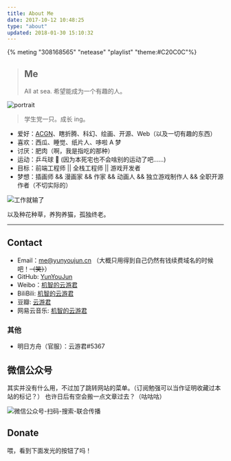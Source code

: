 ```yaml
---
title: About Me
date: 2017-10-12 10:48:25
type: "about"
updated: 2018-01-30 15:10:32
---
```


{% meting "308168565" "netease" "playlist" "theme:#C20C0C"%}

> ## Me
>
> All at sea.
> 希望能成为一个有趣的人。

<div class="text-center">
  <div class="site-author-avatar">
    <img src="https://www.yunyoujun.cn/images/avatar.jpg" alt="portrait" title="ID : 云游君">
  </div>
</div>

> 学生党一只。成长 ing。

- 爱好：[ACGN](https://baike.baidu.com/item/ACGN)、瞎折腾、科幻、绘画、开源、Web（以及一切有趣的东西）
- 喜欢：西瓜、睡觉、纸片人、哆啦 A 梦
- 讨厌：肥肉（啊，我是指吃的那种）
- 运动：乒乓球 🏓 (因为本死宅也不会啥别的运动了吧……)
- 目标：前端工程师 || 全栈工程师 || 游戏开发者
- 梦想：插画师 && 漫画家 && 作家 && 动画人 && 独立游戏制作人 && 全职开源作者（不切实际的）

![工作就输了](https://cdn.jsdelivr.net/gh/YunYouJun/cdn/img/meme/no-work.jpg)

以及种花种草，养狗养猫，孤独终老。

---

## Contact

- Email：<me@yunyoujun.cn> （大概只用得到自己仍然有钱续费域名的时候吧！~~（笑）~~）
- GitHub: [YunYouJun](https://github.com/YunYouJun)
- Weibo：[机智的云游君](https://weibo.com/jizhideyunyoujun)
- BiliBili: [机智的云游君](https://space.bilibili.com/1579790)
- 豆瓣: [云游君](https://www.douban.com/people/yunyoujun/)
- 网易云音乐: [机智的云游君](http://music.163.com/#/user/home?id=247102977)

<!-- - Bangumi: [云游君](http://bangumi.tv/user/yunyoujun) -->

### 其他

- 明日方舟（官服）：云游君#5367

## 微信公众号

其实并没有什么用，不过加了跳转网站的菜单。（订阅勉强可以当作证明收藏过本站的标记？）
也许日后有空会搬一点文章过去？（咕咕咕）

![微信公众号-扫码-搜索-联合传播](https://cdn.jsdelivr.net/gh/YunYouJun/cdn/img/about/white-qrcode-and-search.jpg)

## Donate

喂，看到下面发光的按钮了吗！
